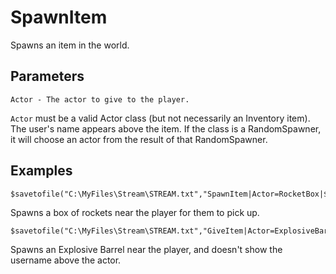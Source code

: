 # SpawnItem

Spawns an item in the world.

## Parameters
```
Actor - The actor to give to the player.
```

`Actor` must be a valid Actor class (but not necessarily an Inventory item). The user's name appears above the item. If the class is a RandomSpawner, it will choose an actor from the result of that RandomSpawner.

## Examples

```
$savetofile("C:\MyFiles\Stream\STREAM.txt","SpawnItem|Actor=RocketBox|$username|$dummyormsg")
```
Spawns a box of rockets near the player for them to pick up.

```
$savetofile("C:\MyFiles\Stream\STREAM.txt","GiveItem|Actor=ExplosiveBarrel,NoName=true|$username|$dummyormsg")
```
Spawns an Explosive Barrel near the player, and doesn't show the username above the actor.
